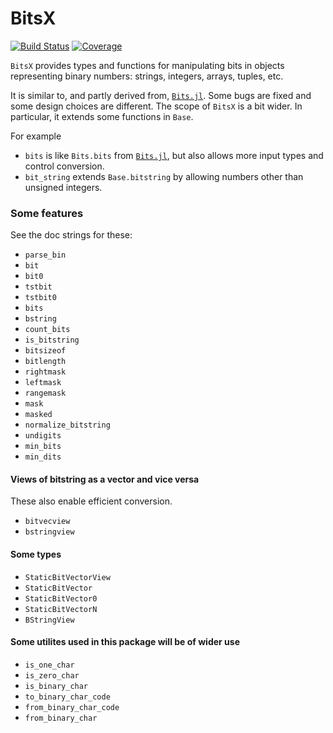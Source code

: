 # BitsX

[![Build Status](https://github.com/jlapeyre/BitsX.jl/actions/workflows/CI.yml/badge.svg?branch=main)](https://github.com/jlapeyre/BitsX.jl/actions/workflows/CI.yml?query=branch%3Amain)
[![Coverage](https://codecov.io/gh/jlapeyre/BitsX.jl/branch/main/graph/badge.svg)](https://codecov.io/gh/jlapeyre/BitsX.jl)

`BitsX` provides types and functions for manipulating bits in objects representing binary numbers: strings, integers,
arrays, tuples, etc.

It is similar to, and partly derived from, [`Bits.jl`](https://github.com/rfourquet/Bits.jl).
Some bugs are fixed and some design choices are different.
The scope of `BitsX` is a bit wider. In particular, it extends some functions in `Base`.

For example

* `bits` is like `Bits.bits` from [`Bits.jl`](https://github.com/rfourquet/Bits.jl), but also allows more input types
   and control conversion.
* `bit_string` extends `Base.bitstring` by allowing numbers other than unsigned integers.

### Some features

See the doc strings for these:

* `parse_bin`
* `bit`
* `bit0`
* `tstbit`
* `tstbit0`
* `bits`
* `bstring`
* `count_bits`
* `is_bitstring`
* `bitsizeof`
* `bitlength`
* `rightmask`
* `leftmask`
* `rangemask`
* `mask`
* `masked`
* `normalize_bitstring`
* `undigits`
* `min_bits`
* `min_dits`

#### Views of bitstring as a vector and vice versa

These also enable efficient conversion.

* `bitvecview`
* `bstringview`

#### Some types

* `StaticBitVectorView`
* `StaticBitVector`
* `StaticBitVector0`
* `StaticBitVectorN`
* `BStringView`

#### Some utilites used in this package will be of wider use

* `is_one_char`
* `is_zero_char`
* `is_binary_char`
* `to_binary_char_code`
* `from_binary_char_code`
* `from_binary_char`
